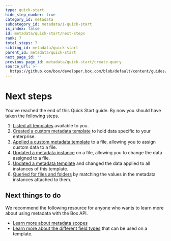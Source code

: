 ```yaml
---
type: quick-start
hide_step_number: true
category_id: metadata
subcategory_id: metadata/1-quick-start
is_index: false
id: metadata/quick-start/next-steps
rank: 7
total_steps: 7
sibling_id: metadata/quick-start
parent_id: metadata/quick-start
next_page_id: ''
previous_page_id: metadata/quick-start/create-query
source_url: >-
  https://github.com/box/developer.box.com/blob/default/content/guides/metadata/1-quick-start/7-next-steps.md
---
```

# Next steps

You've reached the end of this Quick Start guide. By now you should have taken
the following steps.

1. [Listed all templates](g://metadata/quick-start/list-all/)
   available to you.
2. [Created a custom metadata
   template](g://metadata/quick-start/create-template/) to hold data specific
   to your enterprise.
3. [Applied a custom metadata
   template](g://metadata/quick-start/create-instance/) to a file, allowing you
   to assign custom data to a file.
4. [Updated a metadata instance](g://metadata/quick-start/update-instance/)
   on a file, allowing you to change the data assigned to a file.
5. [Updated a metadata template](g://metadata/quick-start/update-template/)
   and changed the data applied to all instances of this template.
6. [Queried for files and folders](g://metadata/quick-start/create-query/)
   by matching the values in the metadata instances attached to them.

## Next things to do

We recommend the following resource for anyone who wants to learn more about
using metadata with the Box API.

* [Learn more about metadata scopes](g://metadata/scopes)
* [Learn more about the different field types](g://metadata/fields) that can be
used on a template.